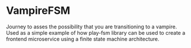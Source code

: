 # VampireFSM
Journey to asses the possibility that you are transitioning to a vampire. Used as a simple example of how play-fsm library can be used to create a frontend microservice using a finite state machine architecture.
